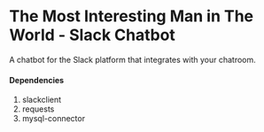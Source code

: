 # The Most Interesting Man in The World - Slack Chatbot
A chatbot for the Slack platform that integrates with your chatroom.

#### Dependencies
1. slackclient
2. requests
3. mysql-connector
